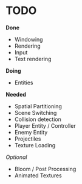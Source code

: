 # TODO

**Done**
- Windowing
- Rendering
- Input
- Text rendering

**Doing**
- Entities

**Needed**
- Spatial Partitioning
- Scene Switching
- Collision detection
- Player Entity / Controller
- Enemy Entity
- Projectiles
- Texture Loading

*Optional*
- Bloom / Post Processing
- Animated Textures
